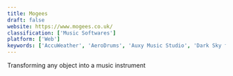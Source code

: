 ```yaml
---
title: Mogees
draft: false 
website: https://www.mogees.co.uk/
classification: ['Music Softwares']
platform: ['Web']
keywords: ['AccuWeather', 'AeroDrums', 'Auxy Music Studio', 'Dark Sky for Web', 'Drum Pants', 'Dualo Du-Touch S', 'Flat for Education', 'Friend Mix', 'Graphic Foundry', 'Harmonix Music VR', 'Keezy Drummer', 'Melodics Drums', 'Mutronome for iOS', 'The Weather Channel', 'Type Drummer', 'Weather Timeline', 'Weather Underground', 'Windy', 'YoWindow', 'Yr.no', 'eqMac 2', 'keezy']
---
```

Transforming any object into a music instrument